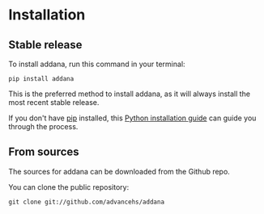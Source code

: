 # Installation

## Stable release

To install addana, run this command in your terminal:

```
pip install addana
```

This is the preferred method to install addana, as it will always install the most recent stable release.

If you don't have [pip](https://pip.pypa.io) installed, this [Python installation guide](http://docs.python-guide.org/en/latest/starting/installation/) can guide you through the process.

## From sources

The sources for addana can be downloaded from the Github repo.

You can clone the public repository:

```
git clone git://github.com/advancehs/addana
```
